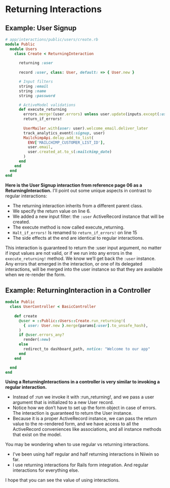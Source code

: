 # Returning Interactions

## Example: User Signup

```ruby
# app/interactions/public/users/create.rb
module Public
  module Users
    class Create < ReturningInteraction
      
      returning :user
      
      record :user, class: User, default: => { User.new }

      # Input filters
      string :email
      string :name
      string :password

      # ActiveModel validations
      def execute_returning
        errors.merge!(user.errors) unless user.update(inputs.except(:user))
        return_if_errors!
        
        UserMailer.with(user: user).welcome_email.deliver_later
        track_analytics_event(:signup, user)
        MailchimpApi.delay.add_to_list(
          ENV['MAILCHIMP_CUSTOMER_LIST_ID'],
          user.email,
          user.created_at.to_s(:mailchimp_date)
        )
      end
    end
  end
end
```

**Here is the User Signup interaction from reference page 06 as a ReturningInteraction.** I'll point out some unique aspects in contrast to regular interactions:

* The returning interaction inherits from a different parent class.
* We specify the return value on line 6.
* We added a new input filter: the `:user` ActiveRecord instance that will be created.
* The execute method is now called execute_returning.
* `Halt_if_errors!` Is renamed to `return_if_errors!` on line 15
* The side effects at the end are identical to regular interactions.

This interaction is guaranteed to return the :user input argument, no matter if input values are not valid, or if we run into any errors in the `execute_returning!` method. We know we’ll get back the `:user` instance. Any errors that emerged in the interaction, or one of its delegated interactions, will be merged into the user instance so that they are available when we re-render the form.

## Example: ReturningInteraction in a Controller

```ruby
module Public
  class UserController < BasicController
    
    def create
      @user = ::Public::Users::Create.run_returning!(
        { user: User.new }.merge(params[:user].to_unsafe_hash),
      )
      if @user.errors_any?
        render(:new)
      else
        redirect_to dashboard_path, notice: "Welcome to our app"
      end
    end

  end 
end
```

**Using a ReturningInteractions in a controller is very similar to invoking a regular interaction.**
* Instead of :run we invoke it with :run_returning!, and we pass a user argument that is initialized to a new User record.
* Notice how we don’t have to set up the form object in case of errors. The interaction is guaranteed to return the User instance.
* Because it is a proper ActiveRecord instance, we can pass the return value to the re-rendered form, and we have access to all the ActiveRecord conveniences like associations, and all instance methods that exist on the model.

You may be wondering when to use regular vs returning interactions.
* I've been using half regular and half returning interactions in Niiwin so far.
* I use returning interactions for Rails form integration. And regular interactions for everything else.

I hope that you can see the value of using interactions.

